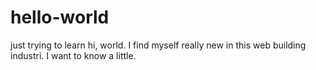 # hello-world
just trying to learn
hi, world. 
I find myself really new in this web building industri.
I want to know a little.
